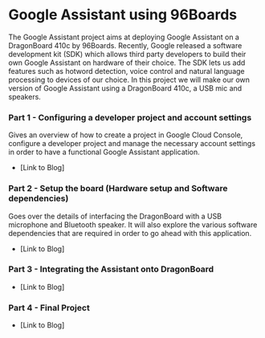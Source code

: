 # Google Assistant using 96Boards
The Google Assistant project aims at deploying Google Assistant on a DragonBoard 410c by 96Boards. Recently, Google released a software development kit (SDK) which allows third party developers to build their own Google Assistant on hardware of their choice. The SDK lets us add features such as hotword detection, voice control and natural language processing to devices of our choice. In this project we will make our own version of Google Assistant using a DragonBoard 410c, a USB mic and speakers. 

### Part 1 - Configuring a developer project and account settings 
Gives an overview of how to create a project in Google Cloud Console, configure a developer project and manage the necessary account settings in order to have a functional Google Assistant application.
* [Link to Blog]

### Part 2 - Setup the board (Hardware setup and Software dependencies)
Goes over the details of interfacing the DragonBoard with a USB microphone and Bluetooth speaker. It will also explore the various software dependencies that are required in order to go ahead with this application.

* [Link to Blog]

### Part 3 - Integrating the Assistant onto DragonBoard


* [Link to Blog]

### Part 4 - Final Project


* [Link to Blog]


